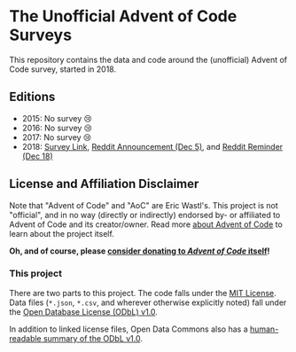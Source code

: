 # The Unofficial Advent of Code Surveys

This repository contains the data and code around the (unofficial) Advent of Code survey, started in 2018.

## Editions

- 2015: No survey 😢
- 2016: No survey 😢
- 2017: No survey 😢
- 2018: [Survey Link](https://goo.gl/forms/9c8EvwY470vmIcO92), [Reddit Announcement (Dec 5)](https://www.reddit.com/r/adventofcode/comments/a3fknt/unofficial_aoc_2018_participant_survey/), and [Reddit Reminder (Dec 18)](https://www.reddit.com/r/adventofcode/comments/a7abpp/reminder_unofficial_advent_of_code_survey_closes/)

## License and Affiliation Disclaimer

Note that "Advent of Code" and "AoC" are Eric Wastl's.
This project is not "official", and in no way (directly or indirectly) endorsed by- or affiliated to Advent of Code and its creator/owner.
Read more [about Advent of Code](https://adventofcode.com/2018/about) to learn about the project itself.

**Oh, and of course, please [consider donating to _Advent of Code_ itself](https://adventofcode.com/2018/support)!**

### This project

There are two parts to this project.
The code falls under the [MIT License](LICENSE_MIT.txt).
Data files (`*.json`, `*.csv`, and wherever otherwise explicitly noted) fall under the [Open Database License (ODbL) v1.0](LICENSE_ODBL.txt).

In addition to linked license files, Open Data Commons also has a [human-readable summary of the ODbL v1.0](https://opendatacommons.org/licenses/odbl/summary/index.html).